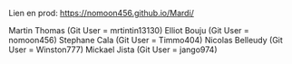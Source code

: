 Lien en prod: https://nomoon456.github.io/Mardi/

Martin Thomas (Git User = mrtintin13130)
Elliot Bouju (Git User = nomoon456)
Stephane Cala (Git User = Timmo404)
Nicolas Belleudy (Git User = Winston777)
Mickael Jista (Git User = jango974)
